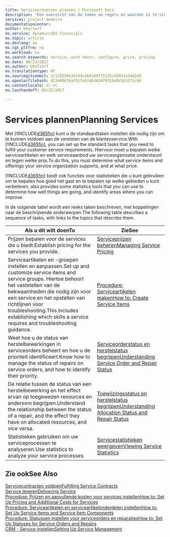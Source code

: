 ```yaml
---
title: Serviceprocessen plannen | Microsoft Docs
description: "Een overzicht van de taken om regels en waarden in te stellen om uw servicebeleid en -processen te definiëren."
services: project-madeira
documentationcenter: 
author: bholtorf
ms.service: dynamics365-financials
ms.topic: article
ms.devlang: na
ms.tgt_pltfrm: na
ms.workload: na
ms.search.keywords: service, work hours, configure, price, pricing
ms.date: 08/23/2017
ms.author: bholtorf
ms.translationtype: HT
ms.sourcegitcommit: 2c13559bb3dc44cdb61697f5135c5b931e34d2a8
ms.openlocfilehash: d23e006f6af51fe51db3624f931be5d163272c04
ms.contentlocale: nl-nl
ms.lasthandoff: 09/22/2017

---
```

# <a name="planning-services"></a><span data-ttu-id="166c1-103">Services plannen</span><span class="sxs-lookup"><span data-stu-id="166c1-103">Planning Services</span></span>
<span data-ttu-id="166c1-104">Met [!INCLUDE[d365fin](includes/d365fin_md.md)] kunt u de standaardtaken instellen die nodig zijn om te kunnen voldoen aan de vereisten van de klantenservice.</span><span class="sxs-lookup"><span data-stu-id="166c1-104">With [!INCLUDE[d365fin](includes/d365fin_md.md)], you can set up the standard tasks that you need to fulfill your customer service requirements.</span></span> <span data-ttu-id="166c1-105">Hiervoor moet u bepalen welke serviceartikelen en welk serviceaanbod uw serviceorganisatie ondersteunt en tegen welke prijs.</span><span class="sxs-lookup"><span data-stu-id="166c1-105">To do this, you must determine what service items and offerings your service organization supports, and at what price.</span></span>   

[!INCLUDE[d365fin](includes/d365fin_md.md)]<span data-ttu-id="166c1-106"> biedt ook functies voor statistieken die u kunt gebruiken om te bepalen hoe goed het gaat en te bepalen op welke gebieden u kunt verbeteren.</span><span class="sxs-lookup"><span data-stu-id="166c1-106"> also provides some statistics tools that you can use to determine how well things are going, and identify areas where you can improve.</span></span>
  
<span data-ttu-id="166c1-107">In de volgende tabel wordt een reeks taken beschreven, met koppelingen naar de beschrijvende onderwerpen.</span><span class="sxs-lookup"><span data-stu-id="166c1-107">The following table describes a sequence of tasks, with links to the topics that describe them.</span></span>   
  
|<span data-ttu-id="166c1-108">**Als u dit wilt doen**</span><span class="sxs-lookup"><span data-stu-id="166c1-108">**To**</span></span>|<span data-ttu-id="166c1-109">**Zie**</span><span class="sxs-lookup"><span data-stu-id="166c1-109">**See**</span></span>|  
|------------|-------------|  
|<span data-ttu-id="166c1-110">Prijzen bepalen voor de services die u biedt.</span><span class="sxs-lookup"><span data-stu-id="166c1-110">Establish pricing for the services you provide.</span></span>|[<span data-ttu-id="166c1-111">Serviceprijzen beheren</span><span class="sxs-lookup"><span data-stu-id="166c1-111">Managing Service Pricing</span></span>](service-service-price-management.md)|
|<span data-ttu-id="166c1-112">Serviceartikelen en -groepen instellen en aanpassen.</span><span class="sxs-lookup"><span data-stu-id="166c1-112">Set up and customize service items and service groups.</span></span> <span data-ttu-id="166c1-113">Hiertoe behoort het vaststellen van de bekwaamheden die nodig zijn voor een service en het opstellen van richtlijnen voor troubleshooting.</span><span class="sxs-lookup"><span data-stu-id="166c1-113">This includes establishing which skills a service requires and troubleshooting guidance.</span></span>| [<span data-ttu-id="166c1-114">Procedure: Serviceartikelen maken</span><span class="sxs-lookup"><span data-stu-id="166c1-114">How to: Create Service Items</span></span>](service-how-to-create-service-items.md)|  
|<span data-ttu-id="166c1-115">Weet hoe u de status van herstelbewerkingen in serviceorders beheert en hoe u de prioriteit identificeert.</span><span class="sxs-lookup"><span data-stu-id="166c1-115">Know how to manage the status of repairs on service orders, and how to identify their priority.</span></span>|[<span data-ttu-id="166c1-116">Serviceorderstatus en herstelstatus begrijpen</span><span class="sxs-lookup"><span data-stu-id="166c1-116">Understanding Service Order and Repair Status</span></span>](service-service-order-status-and-repair-status.md)|  
|<span data-ttu-id="166c1-117">De relatie tussen de status van een herstelbewerking en het effect ervan op toegewezen resources en andersom begrijpen.</span><span class="sxs-lookup"><span data-stu-id="166c1-117">Understand the relationship between the status of a repair, and the effect they have on allocated resources, and vice versa.</span></span>|[<span data-ttu-id="166c1-118">Toewijzingsstatus en herstelstatus begrijpen</span><span class="sxs-lookup"><span data-stu-id="166c1-118">Understanding Allocation Status and Repair Status</span></span>](service-allocation-status-and-repair-status.md)|  
|<span data-ttu-id="166c1-119">Statistieken gebruiken om uw serviceprocessen te analyseren.</span><span class="sxs-lookup"><span data-stu-id="166c1-119">Use statistics to analyze your service processes.</span></span> | [<span data-ttu-id="166c1-120">Servicestatistieken weergeven</span><span class="sxs-lookup"><span data-stu-id="166c1-120">Viewing Service Statistics</span></span>](service-service-statistics.md) |

## <a name="see-also"></a><span data-ttu-id="166c1-121">Zie ook</span><span class="sxs-lookup"><span data-stu-id="166c1-121">See Also</span></span>
[<span data-ttu-id="166c1-122">Servicecontracten voldoen</span><span class="sxs-lookup"><span data-stu-id="166c1-122">Fulfilling Service Contracts</span></span>](service-fulfill-service-contracts.md)  
[<span data-ttu-id="166c1-123">Service leveren</span><span class="sxs-lookup"><span data-stu-id="166c1-123">Delivering Service</span></span>](service-deliver-service.md)  
[<span data-ttu-id="166c1-124">Procedure: Prijzen en aanvullende kosten voor services instellen</span><span class="sxs-lookup"><span data-stu-id="166c1-124">How to: Set Up Pricing and Additional Costs for Services</span></span>](service-how-setup-service-costs-pricing.md)  
[<span data-ttu-id="166c1-125">Procedure: Serviceartikelen en serviceartikelonderdelen instellen</span><span class="sxs-lookup"><span data-stu-id="166c1-125">How to: Set Up Service Items and Service Item Components</span></span>](service-how-setup-service-items.md)  
[<span data-ttu-id="166c1-126">Procedure: Statussen instellen voor serviceorders en reparaties</span><span class="sxs-lookup"><span data-stu-id="166c1-126">How to: Set Up Statuses for Service Orders and Repairs</span></span>](service-order-repair-status.md)  
[<span data-ttu-id="166c1-127">CRM - Service instellen</span><span class="sxs-lookup"><span data-stu-id="166c1-127">Setting Up Service Management</span></span>](service-setup-service.md)  

